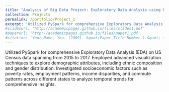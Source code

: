 ```yaml
---
title: "Analysis of Big Data Project: Exploratory Data Analysis using PySpark"
collection: Projects
permalink: /portfolio/Project_1
excerpt: 'Utilized PySpark for comprehensive Exploratory Data Analysis (EDA) on US Census data spanning from 2015 to 2017. Employed advanced visualization techniques to explore demographic attributes, including ethnic composition and gender distribution. Investigated socioeconomic factors such as poverty rates, employment patterns, income disparities, and commute patterns across different states to analyze temporal trends for comprehensive insights.'
#slidesurl: 'http://academicpages.github.io/files/slides1.pdf'
#paperurl: 'http://academicpages.github.io/files/paper1.pdf'
#citation: 'Your Name, You. (2009). &quot;Paper Title Number 1.&quot; <i>Journal 1</i>. 1(1).'
---
```


Utilized PySpark for comprehensive Exploratory Data Analysis (EDA) on US Census data spanning from 2015 to 2017. Employed advanced visualization techniques to explore demographic attributes, including ethnic composition and gender distribution. Investigated socioeconomic factors such as poverty rates, employment patterns, income disparities, and commute patterns across different states to analyze temporal trends for comprehensive insights.